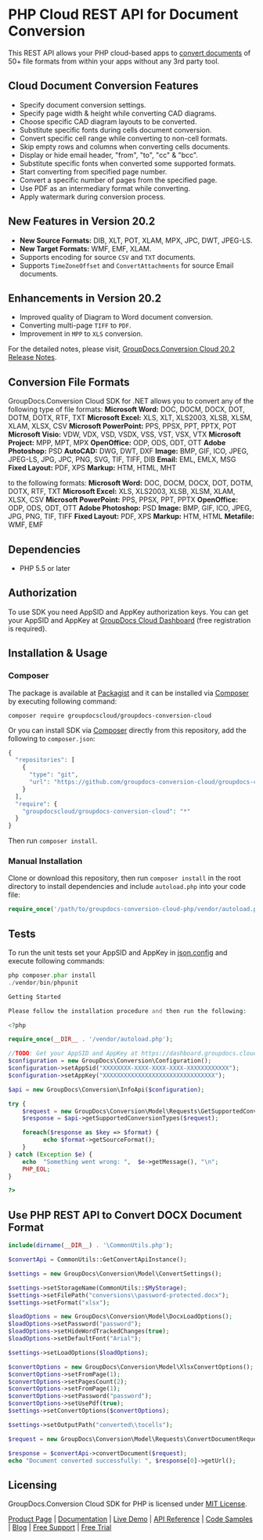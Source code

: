 # PHP Cloud REST API for Document Conversion

This REST API allows your PHP cloud-based apps to [convert documents](https://products.groupdocs.cloud/conversion/php) of 50+ file formats from within your apps without any 3rd party tool.

## Cloud Document Conversion Features

- Specify document conversion settings.
- Specify page width & height while converting CAD diagrams.
- Choose specific CAD diagram layouts to be converted.
- Substitute specific fonts during cells document conversion.
- Convert specific cell range while converting to non-cell formats.
- Skip empty rows and columns when converting cells documents.
- Display or hide email header, "from", "to", "cc" & "bcc".
- Substitute specific fonts when converted some supported formats.
- Start converting from specified page number.
- Convert a specific number of pages from the specified page.
- Use PDF as an intermediary format while converting.
- Apply watermark during conversion process.

## New Features in Version 20.2

- **New Source Formats:** DIB, XLT, POT, XLAM, MPX, JPC, DWT, JPEG-LS.
- **New Target Formats:** WMF, EMF, XLAM.
- Supports encoding for source `CSV` and `TXT` documents.
- Supports `TimeZoneOffset` and `ConvertAttachments` for source Email documents.

## Enhancements in Version 20.2

- Improved quality of Diagram to Word document conversion.
- Converting multi-page `TIFF` to `PDF`.
- Improvement in `MPP` to `XLS` conversion.

For the detailed notes, please visit, [GroupDocs.Conversion Cloud 20.2 Release Notes](https://wiki.groupdocs.cloud/conversioncloud/release-notes/2020/groupdocs-conversion-cloud-20-2-release-notes/).

## Conversion File Formats

GroupDocs.Conversion Cloud SDK for .NET allows you to convert any of the following type of file formats:
**Microsoft Word:** DOC, DOCM, DOCX, DOT, DOTM, DOTX, RTF, TXT
**Microsoft Excel:** XLS, XLT, XLS2003, XLSB, XLSM, XLAM, XLSX, CSV
**Microsoft PowerPoint:** PPS, PPSX, PPT, PPTX, POT
**Microsoft Visio:** VDW, VDX, VSD, VSDX, VSS, VST, VSX, VTX
**Microsoft Project:** MPP, MPT, MPX
**OpenOffice:** ODP, ODS, ODT, OTT
**Adobe Photoshop:** PSD
**AutoCAD:** DWG, DWT, DXF
**Image:** BMP, GIF, ICO, JPEG, JPEG-LS, JPG, JPC, PNG, SVG, TIF, TIFF, DIB
**Email:** EML, EMLX, MSG
**Fixed Layout:** PDF, XPS
**Markup:** HTM, HTML, MHT

to the following formats:
**Microsoft Word:** DOC, DOCM, DOCX, DOT, DOTM, DOTX, RTF, TXT
**Microsoft Excel:** XLS, XLS2003, XLSB, XLSM, XLAM, XLSX, CSV
**Microsoft PowerPoint:** PPS, PPSX, PPT, PPTX
**OpenOffice:** ODP, ODS, ODT, OTT
**Adobe Photoshop:** PSD
**Image:** BMP, GIF, ICO, JPEG, JPG, PNG, TIF, TIFF
**Fixed Layout:** PDF, XPS
**Markup:** HTM, HTML
**Metafile:** WMF, EMF

## Dependencies

- PHP 5.5 or later

## Authorization

To use SDK you need AppSID and AppKey authorization keys. You can get your AppSID and AppKey at [GroupDocs Cloud Dashboard](https://dashboard.groupdocs.cloud) (free registration is required).

## Installation & Usage

### Composer

The package is available at [Packagist](https://dashboard.groupdocs.cloud) and it can be installed via [Composer](https://dashboard.groupdocs.cloud) by executing following command:

`composer require groupdocscloud/groupdocs-conversion-cloud`

Or you can install SDK via [Composer](https://dashboard.groupdocs.cloud) directly from this repository, add the following to `composer.json`:

```php
{
  "repositories": [
    {
      "type": "git",
      "url": "https://github.com/groupdocs-conversion-cloud/groupdocs-conversion-cloud-php.git"
    }
  ],
  "require": {
    "groupdocscloud/groupdocs-conversion-cloud": "*"
  }
}
```

Then run `composer install`.

### Manual Installation

Clone or download this repository, then run `composer install` in the root directory to install dependencies and include `autoload.php` into your code file:

```php
require_once('/path/to/groupdocs-conversion-cloud-php/vendor/autoload.php');
```

## Tests

To run the unit tests set your AppSID and AppKey in [json.config](https://github.com/groupdocs-conversion-cloud/groupdocs-conversion-cloud-php/blob/master/tests/GroupDocs/Conversion/config.json) and execute following commands:

```php
php composer.phar install
./vendor/bin/phpunit

Getting Started

Please follow the installation procedure and then run the following:

<?php

require_once(__DIR__ . '/vendor/autoload.php');

//TODO: Get your AppSID and AppKey at https://dashboard.groupdocs.cloud (free registration is required).
$configuration = new GroupDocs\Conversion\Configuration();
$configuration->setAppSid("XXXXXXXX-XXXX-XXXX-XXXX-XXXXXXXXXXXX");
$configuration->setAppKey("XXXXXXXXXXXXXXXXXXXXXXXXXXXXXXXX");

$api = new GroupDocs\Conversion\InfoApi($configuration); 

try {
    $request = new GroupDocs\Conversion\Model\Requests\GetSupportedConversionTypesRequest();
    $response = $api->getSupportedConversionTypes($request);

    foreach($response as $key => $format) {
          echo $format->getSourceFormat();
    }
} catch (Exception $e) {
    echo  "Something went wrong: ",  $e->getMessage(), "\n";
    PHP_EOL;
}

?>
```

## Use PHP REST API to Convert DOCX Document Format

```php
include(dirname(__DIR__) . '\CommonUtils.php');

$convertApi = CommonUtils::GetConvertApiInstance();

$settings = new GroupDocs\Conversion\Model\ConvertSettings();

$settings->setStorageName(CommonUtils::$MyStorage);
$settings->setFilePath("conversions\\password-protected.docx");
$settings->setFormat("xlsx");

$loadOptions = new GroupDocs\Conversion\Model\DocxLoadOptions();
$loadOptions->setPassword("password");
$loadOptions->setHideWordTrackedChanges(true);
$loadOptions->setDefaultFont("Arial");

$settings->setLoadOptions($loadOptions);

$convertOptions = new GroupDocs\Conversion\Model\XlsxConvertOptions();
$convertOptions->setFromPage(1);
$convertOptions->setPagesCount(2);
$convertOptions->setFromPage(1);
$convertOptions->setPassword("password");
$convertOptions->setUsePdf(true);
$settings->setConvertOptions($convertOptions);

$settings->setOutputPath("converted\\tocells");

$request = new GroupDocs\Conversion\Model\Requests\ConvertDocumentRequest($settings);

$response = $convertApi->convertDocument($request);
echo "Document converted successfully: ", $response[0]->getUrl();
```

## Licensing

GroupDocs.Conversion Cloud SDK for PHP is licensed under [MIT License](https://github.com/groupdocs-conversion-cloud/groupdocs-conversion-cloud-php/blob/master/LICENSE).

[Product Page](https://products.groupdocs.cloud/conversion/php) | [Documentation](https://wiki.groupdocs.cloud/conversioncloud/) | [Live Demo](https://products.groupdocs.app/conversion/family) | [API Reference](https://apireference.groupdocs.cloud/conversion/) | [Code Samples](https://github.com/groupdocs-conversion-cloud/groupdocs-conversion-cloud-php) | [Blog](https://blog.groupdocs.cloud/category/conversion/) | [Free Support](https://forum.groupdocs.cloud/c/conversion) | [Free Trial](https://dashboard.groupdocs.cloud/#/apps)
